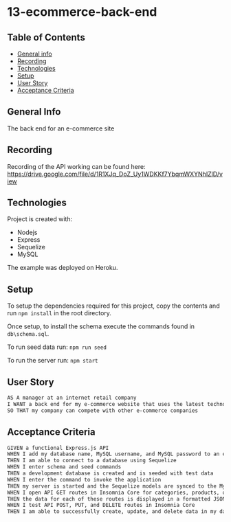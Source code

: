 # 13-ecommerce-back-end
## Table of Contents
* [General info](#general-info)
* [Recording](#screenshot)
* [Technologies](#technologies)
* [Setup](#setup)
* [User Story](#User-Story)
* [Acceptance Criteria](#Acceptance-Criteria)

## General Info
The back end for an e-commerce site


## Recording
Recording of the API working can be found here: https://drive.google.com/file/d/1R1XJq_DoZ_Uy1WDKKf7YbqmWXYNhIZlD/view

## Technologies
Project is created with:
* Nodejs
* Express
* Sequelize
* MySQL

The example was deployed on Heroku.

## Setup
To setup the dependencies required for this project, copy the contents and run `npm install` in the root directory.

Once setup, to install the schema execute the commands found in `db\schema.sql`.

To run seed data run:
`npm run seed`

To run the server run:
`npm start`

## User Story

```md
AS A manager at an internet retail company
I WANT a back end for my e-commerce website that uses the latest technologies
SO THAT my company can compete with other e-commerce companies
```

## Acceptance Criteria

```md
GIVEN a functional Express.js API
WHEN I add my database name, MySQL username, and MySQL password to an environment variable file
THEN I am able to connect to a database using Sequelize
WHEN I enter schema and seed commands
THEN a development database is created and is seeded with test data
WHEN I enter the command to invoke the application
THEN my server is started and the Sequelize models are synced to the MySQL database
WHEN I open API GET routes in Insomnia Core for categories, products, or tags
THEN the data for each of these routes is displayed in a formatted JSON
WHEN I test API POST, PUT, and DELETE routes in Insomnia Core
THEN I am able to successfully create, update, and delete data in my database
```
